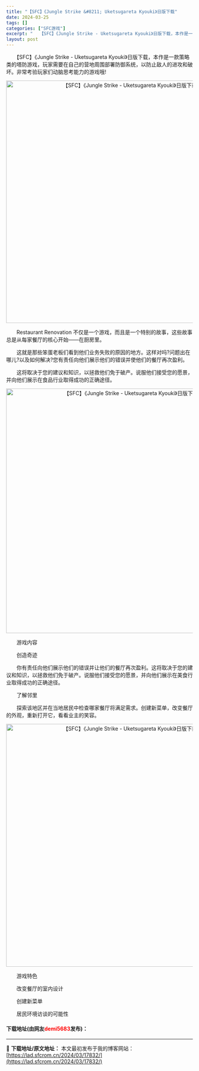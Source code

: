 ```yaml
---
title: "【SFC】《Jungle Strike &#8211; Uketsugareta Kyouki》日版下载"
date: 2024-03-25
tags: []
categories: ["SFC游戏"]
excerpt: "　　【SFC】《Jungle Strike - Uketsugareta Kyouki》日版下载，本作是一款策略类的塔防游戏，玩家需要在自己的营地周围部署防御系统，以防止敌人的进攻和破坏。非常考验玩家们动脑思考能力的游戏哦! 　　Restaurant Renovation 不仅是一个游戏，而且是一个&hellip;"
layout: post
---
```


 <p>　　【SFC】《Jungle Strike - Uketsugareta Kyouki》日版下载，本作是一款策略类的塔防游戏，玩家需要在自己的营地周围部署防御系统，以防止敌人的进攻和破坏。非常考验玩家们动脑思考能力的游戏哦!</p> <p align="center"><img align="" border="0" src="https://lad.sfcrom.cn/wp-content/uploads/2024/03/20240324_6600bc3e253ac.png" width="652" alt="【SFC】《Jungle Strike - Uketsugareta Kyouki》日版下载" /></p> <p>　　Restaurant Renovation 不仅是一个游戏，而且是一个特别的故事，这些故事总是从每家餐厅的核心开始&mdash;&mdash;在厨房里。</p> <p>　　这就是那些笨蛋老板们看到他们业务失败的原因的地方。这样对吗?问题出在哪儿?以及如何解决?您有责任向他们展示他们的错误并使他们的餐厅再次盈利。</p> <p>　　这将取决于您的建议和知识，以拯救他们免于破产。说服他们接受您的愿景，并向他们展示在食品行业取得成功的正确途径。</p> <p align="center"><img align="" border="0" src="https://lad.sfcrom.cn/wp-content/uploads/2024/03/20240324_6600bc3f91773.png" width="658" alt="【SFC】《Jungle Strike - Uketsugareta Kyouki》日版下载" /></p> <p>　　游戏内容</p> <p>　　创造奇迹</p> <p>　　你有责任向他们展示他们的错误并让他们的餐厅再次盈利。这将取决于您的建议和知识，以拯救他们免于破产。说服他们接受您的愿景，并向他们展示在美食行业取得成功的正确途径。</p> <p>　　了解邻里</p> <p>　　探索该地区并在当地居民中检查哪家餐厅将满足需求。创建新菜单，改变餐厅的外观，重新打开它，看看业主的笑容。</p> <p align="center"><img align="" border="0" src="https://lad.sfcrom.cn/wp-content/uploads/2024/03/20240324_6600bc40a1685.png" width="653" alt="【SFC】《Jungle Strike - Uketsugareta Kyouki》日版下载" /></p> <p>　　游戏特色</p> <p>　　改变餐厅的室内设计</p> <p>　　创建新菜单</p> <p>　　居民环境访谈的可能性</p> <p><h4>下载地址(由网友<font color="red">demi5683</font>发布)：</h4></p> 

---
📖 **下载地址/原文地址：** 本文最初发布于我的博客网站：[https://lad.sfcrom.cn/2024/03/17832/](https://lad.sfcrom.cn/2024/03/17832/)
